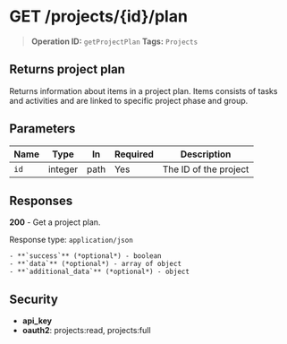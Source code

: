 # GET /projects/{id}/plan

> **Operation ID:** `getProjectPlan`
> **Tags:** `Projects`

## Returns project plan

Returns information about items in a project plan. Items consists of tasks and activities and are linked to specific project phase and group.

## Parameters

| Name | Type | In | Required | Description |
|------|------|-------|----------|-------------|
| `id` | integer | path | Yes | The ID of the project |

## Responses

**200** - Get a project plan.

Response type: `application/json`

```
- **`success`** (*optional*) - boolean
- **`data`** (*optional*) - array of object
- **`additional_data`** (*optional*) - object

```


## Security

- **api_key**
- **oauth2**: projects:read, projects:full